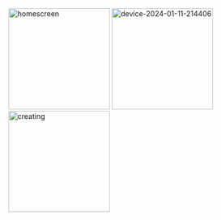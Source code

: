
<img src="https://github.com/Weera-Alex/To_Do_List/assets/113547522/3aa445e4-3216-4c0b-8c69-e5337c7dd721" width="200" alt="homescreen">
<img src="https://github.com/Weera-Alex/To_Do_List/assets/113547522/04b9b7a5-42cc-413c-b14f-cff9514a5b81" width="200" alt="device-2024-01-11-214406">
<img src="https://github.com/Weera-Alex/To_Do_List/assets/113547522/0d146880-bc13-481c-8c72-845b3ff9222f" width="200" alt="creating">



